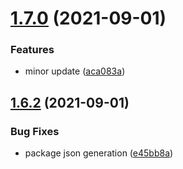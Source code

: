 # [1.7.0](https://github.com/skynexui/core/compare/v1.6.2...v1.7.0) (2021-09-01)


### Features

* minor update ([aca083a](https://github.com/skynexui/core/commit/aca083afd9de58e73783bd0bf070ac587718a1a0))

## [1.6.2](https://github.com/skynexui/core/compare/v1.6.1...v1.6.2) (2021-09-01)


### Bug Fixes

* package json generation ([e45bb8a](https://github.com/skynexui/core/commit/e45bb8a28fcc6d44086b73b3018aa7a8a8ac1431))
